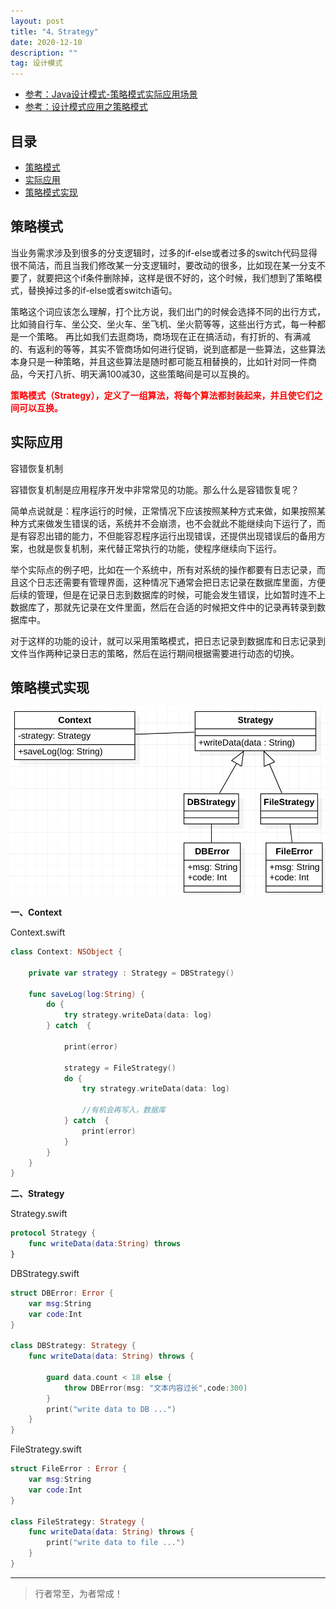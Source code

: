 ```yaml
---
layout: post
title: "4、Strategy"
date: 2020-12-10
description: ""
tag: 设计模式
---
```



- [参考：Java设计模式-策略模式实际应用场景](https://www.cnblogs.com/LoveShare/p/10953940.html)
- [参考：设计模式应用之策略模式](https://zhuanlan.zhihu.com/p/273325520)




## 目录

* [策略模式](#content1)
* [实际应用](#content2)
* [策略模式实现](#content3)







<!-- ************************************************ -->
## <a id="content1"></a>策略模式

当业务需求涉及到很多的分支逻辑时，过多的if-else或者过多的switch代码显得很不简洁，而且当我们修改某一分支逻辑时，要改动的很多，比如现在某一分支不要了，就要把这个if条件删除掉，这样是很不好的，这个时候，我们想到了策略模式，替换掉过多的if-else或者switch语句。

策略这个词应该怎么理解，打个比方说，我们出门的时候会选择不同的出行方式，比如骑自行车、坐公交、坐火车、坐飞机、坐火箭等等，这些出行方式，每一种都是一个策略。 再比如我们去逛商场，商场现在正在搞活动，有打折的、有满减的、有返利的等等，其实不管商场如何进行促销，说到底都是一些算法，这些算法本身只是一种策略，并且这些算法是随时都可能互相替换的，比如针对同一件商品，今天打八折、明天满100减30，这些策略间是可以互换的。      

<span style="color:red;font-weight:bold">策略模式（Strategy），定义了一组算法，将每个算法都封装起来，并且使它们之间可以互换。</style>


<!-- ************************************************ -->
## <a id="content2"></a>实际应用

容错恢复机制

容错恢复机制是应用程序开发中非常常见的功能。那么什么是容错恢复呢？

简单点说就是：程序运行的时候，正常情况下应该按照某种方式来做，如果按照某种方式来做发生错误的话，系统并不会崩溃，也不会就此不能继续向下运行了，而是有容忍出错的能力，不但能容忍程序运行出现错误，还提供出现错误后的备用方案，也就是恢复机制，来代替正常执行的功能，使程序继续向下运行。

举个实际点的例子吧，比如在一个系统中，所有对系统的操作都要有日志记录，而且这个日志还需要有管理界面，这种情况下通常会把日志记录在数据库里面，方便后续的管理，但是在记录日志到数据库的时候，可能会发生错误，比如暂时连不上数据库了，那就先记录在文件里面，然后在合适的时候把文件中的记录再转录到数据库中。

对于这样的功能的设计，就可以采用策略模式，把日志记录到数据库和日志记录到文件当作两种记录日志的策略，然后在运行期间根据需要进行动态的切换。


<!-- ************************************************ -->
## <a id="content3"></a>策略模式实现

<img src="/images/DesignPatterns/strategy.png" alt="img">


**一、Context**

Context.swift

```swift
class Context: NSObject {

    private var strategy : Strategy = DBStrategy()
    
    func saveLog(log:String) {
        do {
            try strategy.writeData(data: log)
        } catch  {
            
            print(error)
            
            strategy = FileStrategy()
            do {
                try strategy.writeData(data: log)

                //有机会再写入，数据库
            } catch  {
                print(error)
            }
        }
    }
}
```

**二、Strategy**

Strategy.swift

```swift
protocol Strategy {
    func writeData(data:String) throws
}
```

DBStrategy.swift

```swift
struct DBError: Error {
    var msg:String
    var code:Int
}

class DBStrategy: Strategy {
    func writeData(data: String) throws {
        
        guard data.count < 18 else {
            throw DBError(msg: "文本内容过长",code:300)
        }
        print("write data to DB ...")
    }
}
```

FileStrategy.swift

```swift
struct FileError : Error {
    var msg:String
    var code:Int
}

class FileStrategy: Strategy {
    func writeData(data: String) throws {
        print("write data to file ...")
    }
}
```


----------
>  行者常至，为者常成！


